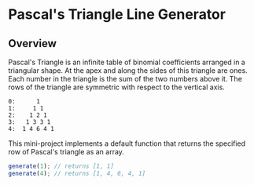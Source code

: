 # Pascal's Triangle Line Generator

## Overview
Pascal's Triangle is an infinite table of binomial coefficients arranged in a triangular shape. At the apex and along the sides of this triangle are ones. Each number in the triangle is the sum of the two numbers above it. The rows of the triangle are symmetric with respect to the vertical axis.

```text
0:      1
1:     1 1
2:    1 2 1
3:   1 3 3 1
4:  1 4 6 4 1
```
This mini-project implements a default function that returns the specified row of Pascal's triangle as an array.

```js
generate(1); // returns [1, 1]
generate(4); // returns [1, 4, 6, 4, 1]
```
